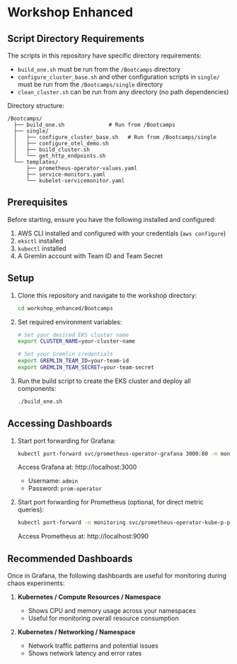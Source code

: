 # Workshop Enhanced

## Script Directory Requirements

The scripts in this repository have specific directory requirements:

- `build_one.sh` must be run from the `/Bootcamps` directory
- `configure_cluster_base.sh` and other configuration scripts in `single/` must be run from the `/Bootcamps/single` directory
- `clean_cluster.sh` can be run from any directory (no path dependencies)

Directory structure:
```
/Bootcamps/
  ├── build_one.sh              # Run from /Bootcamps
  ├── single/
  │   ├── configure_cluster_base.sh   # Run from /Bootcamps/single
  │   ├── configure_otel_demo.sh
  │   ├── build_cluster.sh
  │   └── get_http_endpoints.sh
  └── templates/
      ├── prometheus-operator-values.yaml
      ├── service-monitors.yaml
      └── kubelet-servicemonitor.yaml
```

## Prerequisites

Before starting, ensure you have the following installed and configured:

1. AWS CLI installed and configured with your credentials (`aws configure`)
2. `eksctl` installed
3. `kubectl` installed
4. A Gremlin account with Team ID and Team Secret

## Setup

1. Clone this repository and navigate to the workshop directory:
   ```bash
   cd workshop_enhanced/Bootcamps
   ```

2. Set required environment variables:
   ```bash
   # Set your desired EKS cluster name
   export CLUSTER_NAME=your-cluster-name
   
   # Set your Gremlin credentials
   export GREMLIN_TEAM_ID=your-team-id
   export GREMLIN_TEAM_SECRET=your-team-secret
   ```

3. Run the build script to create the EKS cluster and deploy all components:
   ```bash
   ./build_one.sh
   ```

## Accessing Dashboards

1. Start port forwarding for Grafana:
   ```bash
   kubectl port-forward svc/prometheus-operator-grafana 3000:80 -n monitoring &
   ```
   Access Grafana at: http://localhost:3000
   - Username: `admin`
   - Password: `prom-operator`

2. Start port forwarding for Prometheus (optional, for direct metric queries):
   ```bash
   kubectl port-forward -n monitoring svc/prometheus-operator-kube-p-prometheus 9090:9090 &
   ```
   Access Prometheus at: http://localhost:9090

## Recommended Dashboards

Once in Grafana, the following dashboards are useful for monitoring during chaos experiments:

1. **Kubernetes / Compute Resources / Namespace**
   - Shows CPU and memory usage across your namespaces
   - Useful for monitoring overall resource consumption

2. **Kubernetes / Networking / Namespace**
   - Network traffic patterns and potential issues
   - Shows network latency and error rates
